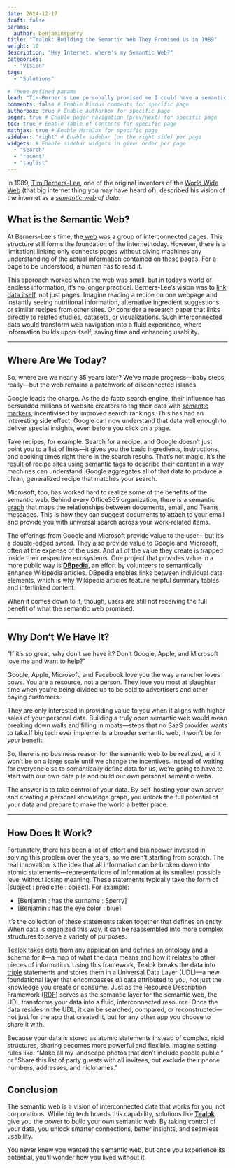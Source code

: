 ```yaml
---
date: 2024-12-17
draft: false
params:
  author: benjaminsperry
title: "Tealok: Building the Semantic Web They Promised Us in 1989"
weight: 10
description: "Hey Internet, where's my Semantic Web?"
categories:
  - "Vision"
tags:
  - "Solutions"

# Theme-Defined params
lead: "Tim-Berner's Lee personally promised me I could have a semantic web. This was back when I was 7. I'm still waiting."
comments: false # Enable Disqus comments for specific page
authorbox: true # Enable authorbox for specific page
pager: true # Enable pager navigation (prev/next) for specific page
toc: true # Enable Table of Contents for specific page
mathjax: true # Enable MathJax for specific page
sidebar: "right" # Enable sidebar (on the right side) per page
widgets: # Enable sidebar widgets in given order per page
  - "search"
  - "recent"
  - "taglist"
---
```

In 1989, [Tim Berners-Lee](https://en.wikipedia.org/wiki/Tim_Berners-Lee), one of the original inventors of the [World Wide Web](https://en.wikipedia.org/wiki/World_Wide_Web) (that big internet thing you may have heard of), described his vision of the internet as a *[semantic web](https://en.wikipedia.org/wiki/Semantic_Web) of data*.


## What is the Semantic Web?

At Berners-Lee's time, the[ web](https://en.wikipedia.org/wiki/Web_2.0#Web_1.0) was a group of interconnected pages. This structure still forms the foundation of the internet today. However, there is a limitation: linking only connects pages without giving machines any understanding of the actual information contained on those pages. For a page to be understood, a human has to read it.

This approach worked when the web was small, but in today’s world of endless information, it’s no longer practical. Berners-Lee’s vision was to [link data itself](https://en.wikipedia.org/wiki/Linked_data), not just pages. Imagine reading a recipe on one webpage and instantly seeing nutritional information, alternative ingredient suggestions, or similar recipes from other sites. Or consider a research paper that links directly to related studies, datasets, or visualizations. Such interconnected data would transform web navigation into a fluid experience, where information builds upon itself, saving time and enhancing usability.


---


## Where Are We Today?

So, where are we nearly 35 years later? We’ve made progress—baby steps, really—but the web remains a patchwork of disconnected islands.

Google leads the charge. As the de facto search engine, their influence has persuaded millions of website creators to tag their data with [semantic markers](https://developers.google.com/search/docs/appearance/structured-data/intro-structured-data), incentivised by improved search rankings. This has had an interesting side effect: Google can now understand that data well enough to deliver special insights, even before you click on a page.

Take recipes, for example. Search for a recipe, and Google doesn’t just point you to a list of links—it gives you the basic ingredients, instructions, and cooking times right there in the search results. That’s not magic. It’s the result of recipe sites using semantic tags to describe their content in a way machines can understand. Google aggregates all of that data to produce a clean, generalized recipe that matches your search.

Microsoft, too, has worked hard to realize some of the benefits of the semantic web. Behind every Office365 organization, there is a semantic [graph](https://learn.microsoft.com/en-us/graph/overview) that maps the relationships between documents, email, and Teams messages. This is how they can suggest documents to attach to your email and provide you with universal search across your work-related items.

The offerings from Google and Microsoft provide value to the user—but it’s a double-edged sword. They also provide value to Google and Microsoft, often at the expense of the user. And all of the value they create is trapped inside their respective ecosystems. One project that provides value in a more public way is **[DBpedia](https://www.dbpedia.org/)**, an effort by volunteers to semantically enhance Wikipedia articles. DBpedia enables links between individual data elements, which is why Wikipedia articles feature helpful summary tables and interlinked content.

When it comes down to it, though, users are still not receiving the full benefit of what the semantic web promised.


---


## Why Don’t We Have It?

"If it’s so great, why don’t we have it? Don’t Google, Apple, and Microsoft love me and want to help?"

Google, Apple, Microsoft, and Facebook love you the way a rancher loves cows. You are a resource, not a person. They love you most at slaughter time when you’re being divided up to be sold to advertisers and other paying customers.

They are only interested in providing value to you when it aligns with higher sales of your personal data. Building a truly open semantic web would mean breaking down walls and filling in moats—steps that no SaaS provider wants to take.If big tech ever implements a broader semantic web, it won’t be for *your* benefit.

So, there is no business reason for the semantic web to be realized, and it won’t be on a large scale until we change the incentives. Instead of waiting for everyone else to semantically define data for us, we’re going to have to start with our own data pile and build our *own* personal semantic webs.

The answer is to take control of your data. By self-hosting your own server and creating a personal knowledge graph, you unlock the full potential of your data and prepare to make the world a better place.


---


## How Does It Work?

Fortunately, there has been a lot of effort and brainpower invested in solving this problem over the years, so we aren’t starting from scratch. The real innovation is the idea that all information can be broken down into atomic statements—representations of information at its smallest possible level without losing meaning. These statements typically take the form of [subject : predicate : object]. For example:



* [Benjamin : has the surname : Sperry]
* [Benjamin : has the eye color : blue]

It’s the collection of these statements taken together that defines an entity. When data is organized this way, it can be reassembled into more complex structures to serve a variety of purposes.

Tealok takes data from any application and defines an ontology and a schema for it—a map of what the data means and how it relates to other pieces of information. Using this framework, Tealok breaks the data into [triple](https://en.wikipedia.org/wiki/Semantic_triple) statements and stores them in a Universal Data Layer (UDL)—a new foundational layer that encompasses *all* data attributed to you, not just the knowledge you create or consume. Just as the Resource Description Framework ([RDF](https://en.wikipedia.org/wiki/Resource_Description_Framework)) serves as the semantic layer for the semantic web, the UDL transforms your data into a fluid, interconnected resource. Once the data resides in the UDL, it can be searched, compared, or reconstructed—not just for the app that created it, but for any other app you choose to share it with.

Because your data is stored as atomic statements instead of complex, rigid structures, sharing becomes more powerful and flexible. Imagine setting rules like: “Make all my landscape photos that don’t include people public,” or “Share this list of party guests with all invitees, but exclude their phone numbers, addresses, and nicknames.”


## **Conclusion**

The semantic web is a vision of interconnected data that works for you, not corporations. While big tech hoards this capability, solutions like **[Tealok](https://tealok.tech/)** give you the power to build your own semantic web. By taking control of your data, you unlock smarter connections, better insights, and seamless usability.

You never knew you wanted the semantic web, but once you experience its potential, you’ll wonder how you lived without it.

